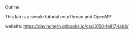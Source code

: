 Outline

This lab is a simple tutorial on pThread and OpenMP. 

website: https://davinchern.gitbooks.io/csci3150-fall17-lab8/
